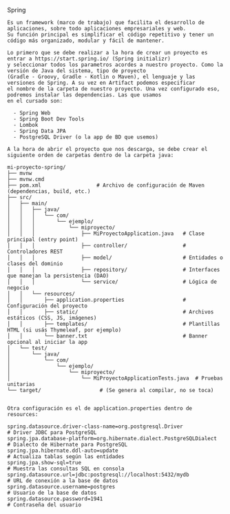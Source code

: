 Spring

    Es un framework (marco de trabajo) que facilita el desarrollo de aplicaciones, sobre todo aplicaciones empresariales y web.
    Su función principal es simplificar el código repetitivo y tener un código más organizado, modular y fácil de mantener.

    Lo primero que se debe realizar a la hora de crear un proyecto es entrar a https://start.spring.io/ (Spring initializr)
    y seleccionar todos los parametros acordes a nuestro proyecto. Como la versión de Java del sistema, tipo de proyecto
    (Gradle - Groovy, Gradle - Kotlin o Maven), el lenguaje y las versiones de Spring. A su vez en Artifact podemos especificar
    el nombre de la carpeta de nuestro proyecto. Una vez configurado eso, podremos instalar las dependencias. Las que usamos
    en el cursado son:

      - Spring Web
      - Spring Boot Dev Tools
      - Lombok
      - Spring Data JPA
      - PostgreSQL Driver (o la app de BD que usemos)

    A la hora de abrir el proyecto que nos descarga, se debe crear el siguiente orden de carpetas dentro de la carpeta java: 
    
    mi-proyecto-spring/
    ├── mvnw
    ├── mvnw.cmd
    ├── pom.xml                  # Archivo de configuración de Maven (dependencias, build, etc.)
    ├── src/
    │   ├── main/
    │   │   ├── java/
    │   │   │   └── com/
    │   │   │       └── ejemplo/
    │   │   │           └── miproyecto/
    │   │   │               ├── MiProyectoApplication.java   # Clase principal (entry point)
    │   │   │               ├── controller/                  # Controladores REST
    │   │   │               ├── model/                       # Entidades o clases del dominio
    │   │   │               ├── repository/                  # Interfaces que manejan la persistencia (DAO)
    │   │   │               └── service/                     # Lógica de negocio
    │   │   └── resources/
    │   │       ├── application.properties                   # Configuración del proyecto
    │   │       ├── static/                                  # Archivos estáticos (CSS, JS, imágenes)
    │   │       ├── templates/                               # Plantillas HTML (si usás Thymeleaf, por ejemplo)
    │   │       └── banner.txt                               # Banner opcional al iniciar la app
    │   └── test/
    │       └── java/
    │           └── com/
    │               └── ejemplo/
    │                   └── miproyecto/
    │                       └── MiProyectoApplicationTests.java  # Pruebas unitarias
    └── target/                   # (Se genera al compilar, no se toca)


    Otra configuración es el de application.properties dentro de resources:

    spring.datasource.driver-class-name=org.postgresql.Driver              # Driver JDBC para PostgreSQL
    spring.jpa.database-platform=org.hibernate.dialect.PostgreSQLDialect   # Dialecto de Hibernate para PostgreSQL
    spring.jpa.hibernate.ddl-auto=update                                   # Actualiza tablas según las entidades
    spring.jpa.show-sql=true                                               # Muestra las consultas SQL en consola
    spring.datasource.url=jdbc:postgresql://localhost:5432/mydb            # URL de conexión a la base de datos
    spring.datasource.username=postgres                                    # Usuario de la base de datos
    spring.datasource.password=1941                                        # Contraseña del usuario

    
